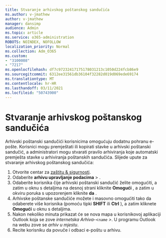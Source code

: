 ```yaml
---
title: Stvaranje arhivskog poštanskog sandučića
ms.author: v-jmathew
author: v-jmathew
manager: dansimp
audience: Admin
ms.topic: article
ms.service: o365-administration
ROBOTS: NOINDEX, NOFOLLOW
localization_priority: Normal
ms.collection: Adm_O365
ms.custom:
- "3100008"
- "7217"
ms.openlocfilehash: df7c97232417175178031213c1050d224fcb86e9
ms.sourcegitcommit: 6312ee31561db36104f32282d019d069ede69174
ms.translationtype: MT
ms.contentlocale: hr-HR
ms.lasthandoff: 03/11/2021
ms.locfileid: "50743900"
---
```

# <a name="create-an-archive-mailbox"></a>Stvaranje arhivskog poštanskog sandučića

Arhivski poštanski sandučići korisnicima omogućuju dodatnu pohranu e-pošte. Korisnici mogu premještati ili kopirati stavke u arhivski poštanski sandučić, a administratori mogu stvarati pravilo arhiviranja koje automatski premješta stavke u arhiviranja poštanskih sandučića. Slijede upute za stvaranje arhivskog poštanskog sandučića:

1. Otvorite centar za [zaštitu & sigurnosti]( https://go.microsoft.com/fwlink/p/?linkid=2077143).
2. Odaberite **arhivu upravljanje podacima**  >  .
3. Odaberite korisnika čije arhivski poštanski sandučić želite omogućiti, a zatim u oknu s detaljima na desnoj strani kliknite **Omogući** , a zatim u okviru poruka s upozorenjem kliknite **da** .
4. Arhivske poštanske sandučiće možete i masovno omogućiti tako da odaberete više korisnika (pomoću tipki **SHIFT** ili **Ctrl** ), a zatim kliknete **Omogući** u oknu s detaljima.
5. Nakon nekoliko minuta prikazat će se nova mapa u korisnikovoj aplikaciji Outlook koja se zove *internetska Arhiva-<`name` >*. U programu Outlook na webu zove se *arhiv u mjestu*.
6. Recite korisniku da povuče i odbaci e-poštu u arhivu.
